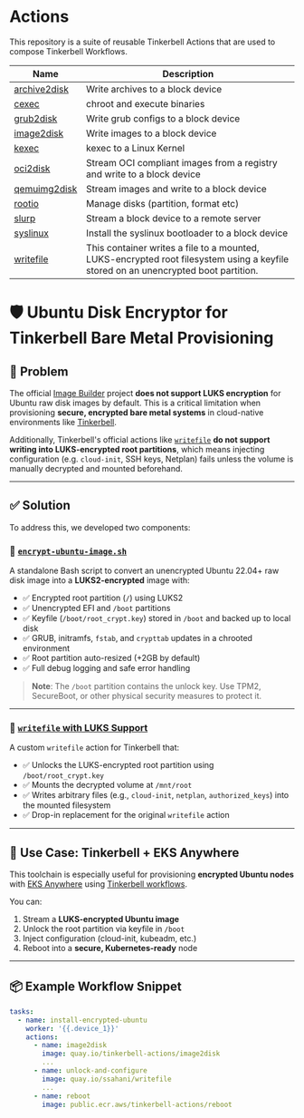 # Actions

This repository is a suite of reusable Tinkerbell Actions that are used to compose Tinkerbell Workflows.

| Name | Description |
| --- | --- |
| [archive2disk](/archive2disk/)    | Write archives to a block device |
| [cexec](/cexec/)                  | chroot and execute binaries |
| [grub2disk](/grub2disk/)          | Write grub configs to a block device |
| [image2disk](/image2disk/)        | Write images to a block device |
| [kexec](/kexec/)                  | kexec to a Linux Kernel |
| [oci2disk](/oci2disk/)            | Stream OCI compliant images from a registry and write to a block device |
| [qemuimg2disk](/qemuimg2disk/)    | Stream images and write to a block device |
| [rootio](/rootio/)                | Manage disks (partition, format etc)
| [slurp](/slurp/)                  | Stream a block device to a remote server |
| [syslinux](/syslinux/)            | Install the syslinux bootloader to a block device |
| [writefile](/writefile/)          | This container writes a file to a mounted, LUKS-encrypted root filesystem using a keyfile stored on an unencrypted boot partition. |

# 🛡️ Ubuntu Disk Encryptor for Tinkerbell Bare Metal Provisioning

## 📌 Problem

The official [Image Builder](https://github.com/kubernetes-sigs/image-builder) project **does not support LUKS encryption** for Ubuntu raw disk images by default. This is a critical limitation when provisioning **secure, encrypted bare metal systems** in cloud-native environments like [Tinkerbell](https://tinkerbell.org/).

Additionally, Tinkerbell's official actions like [`writefile`](https://github.com/tinkerbell/actions/tree/main/writefile) **do not support writing into LUKS-encrypted root partitions**, which means injecting configuration (e.g. `cloud-init`, SSH keys, Netplan) fails unless the volume is manually decrypted and mounted beforehand.

---

## ✅ Solution

To address this, we developed two components:

### 🔐 [`encrypt-ubuntu-image.sh`](https://github.com/ssahani/ubuntu-disk-encryptor/blob/main/encrypt-ubuntu-image.sh)

A standalone Bash script to convert an unencrypted Ubuntu 22.04+ raw disk image into a **LUKS2-encrypted** image with:

- ✅ Encrypted root partition (`/`) using LUKS2
- ✅ Unencrypted EFI and `/boot` partitions
- ✅ Keyfile (`/boot/root_crypt.key`) stored in `/boot` and backed up to local disk
- ✅ GRUB, initramfs, `fstab`, and `crypttab` updates in a chrooted environment
- ✅ Root partition auto-resized (+2GB by default)
- ✅ Full debug logging and safe error handling

> **Note**: The `/boot` partition contains the unlock key. Use TPM2, SecureBoot, or other physical security measures to protect it.

---

### 🧩 [`writefile` with LUKS Support](https://github.com/ssahani/actions/tree/main/writefile)

A custom `writefile` action for Tinkerbell that:

- ✅ Unlocks the LUKS-encrypted root partition using `/boot/root_crypt.key`
- ✅ Mounts the decrypted volume at `/mnt/root`
- ✅ Writes arbitrary files (e.g., `cloud-init`, `netplan`, `authorized_keys`) into the mounted filesystem
- ✅ Drop-in replacement for the original `writefile` action

---

## 🧪 Use Case: Tinkerbell + EKS Anywhere

This toolchain is especially useful for provisioning **encrypted Ubuntu nodes** with [EKS Anywhere](https://anywhere.eks.amazonaws.com/) using [Tinkerbell workflows](https://anywhere.eks.amazonaws.com/docs/reference/tinkerbell/).

You can:

1. Stream a **LUKS-encrypted Ubuntu image**
2. Unlock the root partition via keyfile in `/boot`
3. Inject configuration (cloud-init, kubeadm, etc.)
4. Reboot into a **secure, Kubernetes-ready** node

---

## 📦 Example Workflow Snippet

```yaml
tasks:
  - name: install-encrypted-ubuntu
    worker: '{{.device_1}}'
    actions:
      - name: image2disk
        image: quay.io/tinkerbell-actions/image2disk
        ...
      - name: unlock-and-configure
        image: quay.io/ssahani/writefile
        ...
      - name: reboot
        image: public.ecr.aws/tinkerbell-actions/reboot
